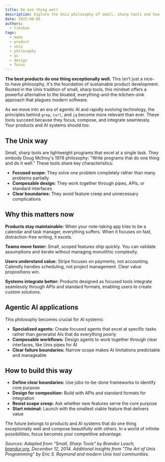 ```yaml
---
title: Do one thing well
description: Explore the Unix philosophy of small, sharp tools and how it applies to modern product development and agentic AI. Learn why focused, composable solutions beat bloated all-in-one products.
date: 2025-06-05
authors:
  - tieubao
tags:
  - make
  - product
  - unix
  - philosophy
  - ai
  - design
  - focus
---
```


**The best products do one thing exceptionally well.** This isn't just a nice-to-have philosophy, it's the foundation of sustainable product development. Rooted in the Unix tradition of small, sharp tools, this mindset offers a powerful alternative to the bloated, everything-and-the-kitchen-sink approach that plagues modern software.

As we move into an era of agentic AI and rapidly evolving technology, the principles behind `grep`, `curl`, and `jq` become more relevant than ever. These tools succeed because they focus, compose, and integrate seamlessly. Your products and AI systems should too.

## The Unix way

Small, sharp tools are lightweight programs that excel at a single task. They embody Doug McIlroy's 1978 philosophy: "Write programs that do one thing and do it well." These tools share key characteristics:

- **Focused scope:** They solve one problem completely rather than many problems partially
- **Composable design:** They work together through pipes, APIs, or standard interfaces
- **Clear boundaries:** They avoid feature creep and unnecessary complications

## Why this matters now

**Products stay maintainable:** When your note-taking app tries to be a calendar and task manager, everything suffers. When it focuses on fast, distraction-free writing, it excels.

**Teams move faster:** Small, scoped features ship quickly. You can validate assumptions and iterate without managing monolithic complexity.

**Users understand value:** Stripe focuses on payments, not accounting. Calendly handles scheduling, not project management. Clear value propositions win.

**Systems integrate better:** Products designed as focused tools integrate seamlessly through APIs and standard formats, enabling users to create custom solutions.

## Agentic AI applications

This philosophy becomes crucial for AI systems:

- **Specialized agents:** Create focused agents that excel at specific tasks rather than generalist AIs that do everything poorly
- **Composable workflows:** Design agents to work together through clear interfaces, like Unix pipes for AI
- **Clear failure boundaries:** Narrow scope makes AI limitations predictable and manageable

## How to build this way

- **Define clear boundaries:** Use jobs-to-be-done frameworks to identify core purpose
- **Design for composition:** Build with APIs and standard formats for integration
- **Resist scope creep:** Ask whether new features serve the core purpose
- **Start minimal:** Launch with the smallest viable feature that delivers value

The future belongs to products and AI systems that do one thing exceptionally well and compose beautifully with others. In a world of infinite possibilities, focus becomes your competitive advantage.

*Sources: Adapted from "Small, Sharp Tools" by Brandur Leach, [brandur.org](https://brandur.org/small-sharp-tools), December 12, 2014. Additional insights from "The Art of Unix Programming" by Eric S. Raymond and modern Unix tool communities.*
